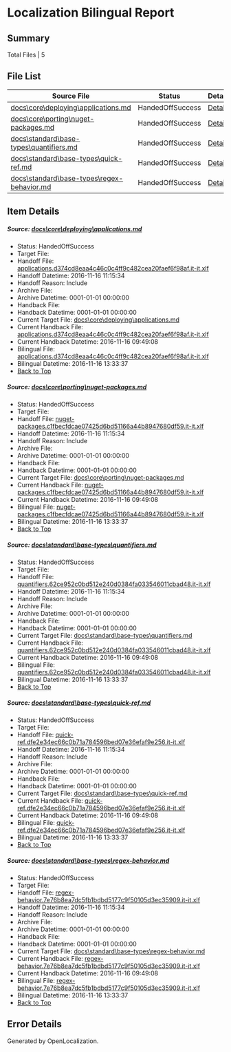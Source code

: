 # <a name='report-top'></a> Localization Bilingual Report

## Summary
 Total Files | 5

## File List
 Source File | Status | Details 
 ----------- | ------ | ------- 
 [docs\core\deploying\applications.md](https://github.com/dotnet/docs/blob/15c55a87beb64f265a164db918c7721c7690fadf/docs/core/deploying/applications.md) | HandedOffSuccess | [Details](#e3825b880ef73e176fb23618d9814e2d54f692c834)
 [docs\core\porting\nuget-packages.md](https://github.com/dotnet/docs/blob/15c55a87beb64f265a164db918c7721c7690fadf/docs/core/porting/nuget-packages.md) | HandedOffSuccess | [Details](#3726a5f833bb2fae18a918072c85316984d0d46757)
 [docs\standard\base-types\quantifiers.md](https://github.com/dotnet/docs/blob/b20713600d7c3ddc31be5885733a1e8910ede8c6/docs/standard/base-types/quantifiers.md) | HandedOffSuccess | [Details](#79637972770d3ab5d954d40285dc4f07e58d233f3233)
 [docs\standard\base-types\quick-ref.md](https://github.com/dotnet/docs/blob/b20713600d7c3ddc31be5885733a1e8910ede8c6/docs/standard/base-types/quick-ref.md) | HandedOffSuccess | [Details](#f4319de43043605da63f469b59a5dfdb28badc8e3234)
 [docs\standard\base-types\regex-behavior.md](https://github.com/dotnet/docs/blob/b20713600d7c3ddc31be5885733a1e8910ede8c6/docs/standard/base-types/regex-behavior.md) | HandedOffSuccess | [Details](#fa0513a5b450742995bd86fca495ba9904e7361b3235)

## Item Details
##### <a name='e3825b880ef73e176fb23618d9814e2d54f692c834'></a> Source: [docs\core\deploying\applications.md](https://github.com/dotnet/docs/blob/15c55a87beb64f265a164db918c7721c7690fadf/docs/core/deploying/applications.md)
* Status: HandedOffSuccess
* Target File: 
* Handoff File: [applications.d374cd8eaa4c46c0c4ff9c482cea20faef6f98af.it-it.xlf](https://github.com/dotnet/docs.handoff/blob/596302bc5bacb4935ec4bc2ccbe255b1dc5f546f/ol-handoff/dotnet/docs.it-it/master/ht-p1/applications.d374cd8eaa4c46c0c4ff9c482cea20faef6f98af.it-it.xlf)
* Handoff Datetime: 2016-11-16 11:15:34
* Handoff Reason: Include
* Archive File: 
* Archive Datetime: 0001-01-01 00:00:00
* Handback File: 
* Handback Datetime: 0001-01-01 00:00:00
* Current Target File: [docs\core\deploying\applications.md](https://github.com/dotnet/docs.it-it/blob/d357fcf5471907be1d0c21b8c99a98a74a92cdd1/docs/core/deploying/applications.md)
* Current Handback File: [applications.d374cd8eaa4c46c0c4ff9c482cea20faef6f98af.it-it.xlf](https://github.com/dotnet/docs.handback/blob/7eae2a830b97ee3c62d509f472ceacf5134b3c0d/ol-handback/dotnet/docs.it-it/master/ht-p1/applications.d374cd8eaa4c46c0c4ff9c482cea20faef6f98af.it-it.xlf)
* Current Handback Datetime: 2016-11-16 09:49:08
* Bilingual File: [applications.d374cd8eaa4c46c0c4ff9c482cea20faef6f98af.it-it.xlf](https://github.com/dotnet/docs.handback/blob/7eae2a830b97ee3c62d509f472ceacf5134b3c0d/ol-handback/dotnet/docs.it-it/master/ht-p1/applications.d374cd8eaa4c46c0c4ff9c482cea20faef6f98af.it-it.xlf)
* Bilingual Datetime: 2016-11-16 13:33:37
* [Back to Top](#report-top)

##### <a name='3726a5f833bb2fae18a918072c85316984d0d46757'></a> Source: [docs\core\porting\nuget-packages.md](https://github.com/dotnet/docs/blob/15c55a87beb64f265a164db918c7721c7690fadf/docs/core/porting/nuget-packages.md)
* Status: HandedOffSuccess
* Target File: 
* Handoff File: [nuget-packages.c1fbecfdcae07425d6bd51166a44b8947680df59.it-it.xlf](https://github.com/dotnet/docs.handoff/blob/596302bc5bacb4935ec4bc2ccbe255b1dc5f546f/ol-handoff/dotnet/docs.it-it/master/ht-p1/nuget-packages.c1fbecfdcae07425d6bd51166a44b8947680df59.it-it.xlf)
* Handoff Datetime: 2016-11-16 11:15:34
* Handoff Reason: Include
* Archive File: 
* Archive Datetime: 0001-01-01 00:00:00
* Handback File: 
* Handback Datetime: 0001-01-01 00:00:00
* Current Target File: [docs\core\porting\nuget-packages.md](https://github.com/dotnet/docs.it-it/blob/d357fcf5471907be1d0c21b8c99a98a74a92cdd1/docs/core/porting/nuget-packages.md)
* Current Handback File: [nuget-packages.c1fbecfdcae07425d6bd51166a44b8947680df59.it-it.xlf](https://github.com/dotnet/docs.handback/blob/7eae2a830b97ee3c62d509f472ceacf5134b3c0d/ol-handback/dotnet/docs.it-it/master/ht-p1/nuget-packages.c1fbecfdcae07425d6bd51166a44b8947680df59.it-it.xlf)
* Current Handback Datetime: 2016-11-16 09:49:08
* Bilingual File: [nuget-packages.c1fbecfdcae07425d6bd51166a44b8947680df59.it-it.xlf](https://github.com/dotnet/docs.handback/blob/7eae2a830b97ee3c62d509f472ceacf5134b3c0d/ol-handback/dotnet/docs.it-it/master/ht-p1/nuget-packages.c1fbecfdcae07425d6bd51166a44b8947680df59.it-it.xlf)
* Bilingual Datetime: 2016-11-16 13:33:37
* [Back to Top](#report-top)

##### <a name='79637972770d3ab5d954d40285dc4f07e58d233f3233'></a> Source: [docs\standard\base-types\quantifiers.md](https://github.com/dotnet/docs/blob/b20713600d7c3ddc31be5885733a1e8910ede8c6/docs/standard/base-types/quantifiers.md)
* Status: HandedOffSuccess
* Target File: 
* Handoff File: [quantifiers.62ce952c0bd512e240d0384fa033546011cbad48.it-it.xlf](https://github.com/dotnet/docs.handoff/blob/596302bc5bacb4935ec4bc2ccbe255b1dc5f546f/ol-handoff/dotnet/docs.it-it/master/ht-p2/quantifiers.62ce952c0bd512e240d0384fa033546011cbad48.it-it.xlf)
* Handoff Datetime: 2016-11-16 11:15:34
* Handoff Reason: Include
* Archive File: 
* Archive Datetime: 0001-01-01 00:00:00
* Handback File: 
* Handback Datetime: 0001-01-01 00:00:00
* Current Target File: [docs\standard\base-types\quantifiers.md](https://github.com/dotnet/docs.it-it/blob/d357fcf5471907be1d0c21b8c99a98a74a92cdd1/docs/standard/base-types/quantifiers.md)
* Current Handback File: [quantifiers.62ce952c0bd512e240d0384fa033546011cbad48.it-it.xlf](https://github.com/dotnet/docs.handback/blob/7eae2a830b97ee3c62d509f472ceacf5134b3c0d/ol-handback/dotnet/docs.it-it/master/ht-p2/quantifiers.62ce952c0bd512e240d0384fa033546011cbad48.it-it.xlf)
* Current Handback Datetime: 2016-11-16 09:49:08
* Bilingual File: [quantifiers.62ce952c0bd512e240d0384fa033546011cbad48.it-it.xlf](https://github.com/dotnet/docs.handback/blob/7eae2a830b97ee3c62d509f472ceacf5134b3c0d/ol-handback/dotnet/docs.it-it/master/ht-p2/quantifiers.62ce952c0bd512e240d0384fa033546011cbad48.it-it.xlf)
* Bilingual Datetime: 2016-11-16 13:33:37
* [Back to Top](#report-top)

##### <a name='f4319de43043605da63f469b59a5dfdb28badc8e3234'></a> Source: [docs\standard\base-types\quick-ref.md](https://github.com/dotnet/docs/blob/b20713600d7c3ddc31be5885733a1e8910ede8c6/docs/standard/base-types/quick-ref.md)
* Status: HandedOffSuccess
* Target File: 
* Handoff File: [quick-ref.dfe2e34ec66c0b71a784596bed07e36efaf9e256.it-it.xlf](https://github.com/dotnet/docs.handoff/blob/596302bc5bacb4935ec4bc2ccbe255b1dc5f546f/ol-handoff/dotnet/docs.it-it/master/ht-p2/quick-ref.dfe2e34ec66c0b71a784596bed07e36efaf9e256.it-it.xlf)
* Handoff Datetime: 2016-11-16 11:15:34
* Handoff Reason: Include
* Archive File: 
* Archive Datetime: 0001-01-01 00:00:00
* Handback File: 
* Handback Datetime: 0001-01-01 00:00:00
* Current Target File: [docs\standard\base-types\quick-ref.md](https://github.com/dotnet/docs.it-it/blob/d357fcf5471907be1d0c21b8c99a98a74a92cdd1/docs/standard/base-types/quick-ref.md)
* Current Handback File: [quick-ref.dfe2e34ec66c0b71a784596bed07e36efaf9e256.it-it.xlf](https://github.com/dotnet/docs.handback/blob/7eae2a830b97ee3c62d509f472ceacf5134b3c0d/ol-handback/dotnet/docs.it-it/master/ht-p2/quick-ref.dfe2e34ec66c0b71a784596bed07e36efaf9e256.it-it.xlf)
* Current Handback Datetime: 2016-11-16 09:49:08
* Bilingual File: [quick-ref.dfe2e34ec66c0b71a784596bed07e36efaf9e256.it-it.xlf](https://github.com/dotnet/docs.handback/blob/7eae2a830b97ee3c62d509f472ceacf5134b3c0d/ol-handback/dotnet/docs.it-it/master/ht-p2/quick-ref.dfe2e34ec66c0b71a784596bed07e36efaf9e256.it-it.xlf)
* Bilingual Datetime: 2016-11-16 13:33:37
* [Back to Top](#report-top)

##### <a name='fa0513a5b450742995bd86fca495ba9904e7361b3235'></a> Source: [docs\standard\base-types\regex-behavior.md](https://github.com/dotnet/docs/blob/b20713600d7c3ddc31be5885733a1e8910ede8c6/docs/standard/base-types/regex-behavior.md)
* Status: HandedOffSuccess
* Target File: 
* Handoff File: [regex-behavior.7e76b8ea7dc5fb1bdbd5177c9f50105d3ec35909.it-it.xlf](https://github.com/dotnet/docs.handoff/blob/596302bc5bacb4935ec4bc2ccbe255b1dc5f546f/ol-handoff/dotnet/docs.it-it/master/ht-p2/regex-behavior.7e76b8ea7dc5fb1bdbd5177c9f50105d3ec35909.it-it.xlf)
* Handoff Datetime: 2016-11-16 11:15:34
* Handoff Reason: Include
* Archive File: 
* Archive Datetime: 0001-01-01 00:00:00
* Handback File: 
* Handback Datetime: 0001-01-01 00:00:00
* Current Target File: [docs\standard\base-types\regex-behavior.md](https://github.com/dotnet/docs.it-it/blob/d357fcf5471907be1d0c21b8c99a98a74a92cdd1/docs/standard/base-types/regex-behavior.md)
* Current Handback File: [regex-behavior.7e76b8ea7dc5fb1bdbd5177c9f50105d3ec35909.it-it.xlf](https://github.com/dotnet/docs.handback/blob/7eae2a830b97ee3c62d509f472ceacf5134b3c0d/ol-handback/dotnet/docs.it-it/master/ht-p2/regex-behavior.7e76b8ea7dc5fb1bdbd5177c9f50105d3ec35909.it-it.xlf)
* Current Handback Datetime: 2016-11-16 09:49:08
* Bilingual File: [regex-behavior.7e76b8ea7dc5fb1bdbd5177c9f50105d3ec35909.it-it.xlf](https://github.com/dotnet/docs.handback/blob/7eae2a830b97ee3c62d509f472ceacf5134b3c0d/ol-handback/dotnet/docs.it-it/master/ht-p2/regex-behavior.7e76b8ea7dc5fb1bdbd5177c9f50105d3ec35909.it-it.xlf)
* Bilingual Datetime: 2016-11-16 13:33:37
* [Back to Top](#report-top)


## Error Details

Generated by OpenLocalization.
